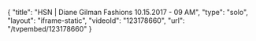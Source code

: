 {
    "title": "HSN | Diane Gilman Fashions 10.15.2017 - 09 AM",
    "type": "solo",
    "layout": "iframe-static",
    "videoId": "123178660",
    "url": "\/tvpembed\/123178660"
}